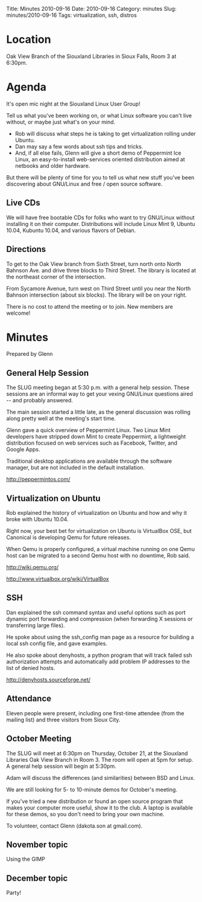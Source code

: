 Title: Minutes 2010-09-16
Date: 2010-09-16
Category: minutes
Slug: minutes/2010-09-16
Tags: virtualization, ssh, distros

Location
========

Oak View Branch of the Siouxland Libraries in Sioux Falls, Room 3 at
6:30pm.

Agenda
======

<!-- PELICAN_BEGIN_SUMMARY -->
It's open mic night at the Siouxland Linux User Group!

Tell us what you've been working on, or what Linux software you can't
live without, or maybe just what's on your mind.
<!-- PELICAN_END_SUMMARY -->

-   Rob will discuss what steps he is taking to get virtualization
    rolling under Ubuntu.
-   Dan may say a few words about ssh tips and tricks.
-   And, if all else fails, Glenn will give a short demo of Peppermint
    Ice Linux, an easy-to-install web-services oriented distribution
    aimed at netbooks and older hardware.

But there will be plenty of time for you to tell us what new stuff
you've been discovering about GNU/Linux and free / open source software.

Live CDs
--------

We will have free bootable CDs for folks who want to try GNU/Linux
without installing it on their computer. Distributions will include
Linux Mint 9, Ubuntu 10.04, Kubuntu 10.04, and various flavors of
Debian.

Directions
----------

To get to the Oak View branch from Sixth Street, turn north onto North
Bahnson Ave. and drive three blocks to Third Street. The library is
located at the northeast corner of the intersection.

From Sycamore Avenue, turn west on Third Street until you near the North
Bahnson intersection (about six blocks). The library will be on your
right.

There is no cost to attend the meeting or to join. New members are
welcome!

Minutes
=======

Prepared by Glenn

General Help Session
--------------------

The SLUG meeting began at 5:30 p.m. with a general help session. These
sessions are an informal way to get your vexing GNU/Linux questions
aired -- and probably answered.

The main session started a little late, as the general discussion was
rolling along pretty well at the meeting's start time.

Glenn gave a quick overview of Peppermint Linux. Two Linux Mint
developers have stripped down Mint to create Peppermint, a lightweight
distribution focused on web services such as Facebook, Twitter, and
Google Apps.

Traditional desktop applications are available through the software
manager, but are not included in the default installation.

<http://peppermintos.com/>

Virtualization on Ubuntu
------------------------

Rob explained the history of virtualization on Ubuntu and how and why it
broke with Ubuntu 10.04.

Right now, your best bet for virtualization on Ubuntu is VirtualBox OSE,
but Canonical is developing Qemu for future releases.

When Qemu is properly configured, a virtual machine running on one Qemu
host can be migrated to a second Qemu host with no downtime, Rob said.

<http://wiki.qemu.org/>

<http://www.virtualbox.org/wiki/VirtualBox>

SSH
---

Dan explained the ssh command syntax and useful options such as port
dynamic port forwarding and compression (when forwarding X sessions or
transferring large files).

He spoke about using the ssh\_config man page as a resource for building
a local ssh config file, and gave examples.

He also spoke about denyhosts, a python program that will track failed
ssh authorization attempts and automatically add problem IP addresses to
the list of denied hosts.

<http://denyhosts.sourceforge.net/>

Attendance
----------

Eleven people were present, including one first-time attendee (from the
mailing list) and three visitors from Sioux City.

October Meeting
---------------

The SLUG will meet at 6:30pm on Thursday, October 21, at the Siouxland
Libraries Oak View Branch in Room 3. The room will open at 5pm for
setup. A general help session will begin at 5:30pm.

Adam will discuss the differences (and similarities) between BSD and
Linux.

We are still looking for 5- to 10-minute demos for October's meeting.

If you've tried a new distribution or found an open source program that
makes your computer more useful, show it to the club. A laptop is
available for these demos, so you don't need to bring your own machine.

To volunteer, contact Glenn (dakota.son at gmail.com).

November topic
--------------

Using the GIMP

December topic
--------------

Party!
